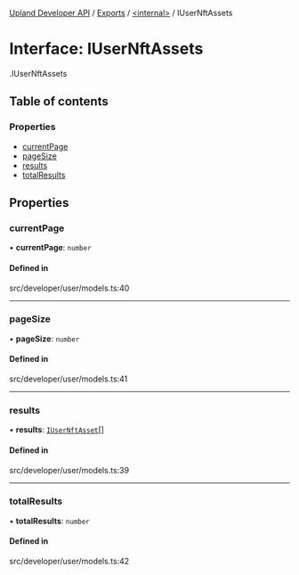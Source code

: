 [Upland Developer API](../README.md) / [Exports](../modules.md) / [<internal\>](../modules/internal_.md) / IUserNftAssets

# Interface: IUserNftAssets

[<internal>](../modules/internal_.md).IUserNftAssets

## Table of contents

### Properties

- [currentPage](internal_.IUserNftAssets.md#currentpage)
- [pageSize](internal_.IUserNftAssets.md#pagesize)
- [results](internal_.IUserNftAssets.md#results)
- [totalResults](internal_.IUserNftAssets.md#totalresults)

## Properties

### currentPage

• **currentPage**: `number`

#### Defined in

src/developer/user/models.ts:40

___

### pageSize

• **pageSize**: `number`

#### Defined in

src/developer/user/models.ts:41

___

### results

• **results**: [`IUserNftAsset`](internal_.IUserNftAsset.md)[]

#### Defined in

src/developer/user/models.ts:39

___

### totalResults

• **totalResults**: `number`

#### Defined in

src/developer/user/models.ts:42
